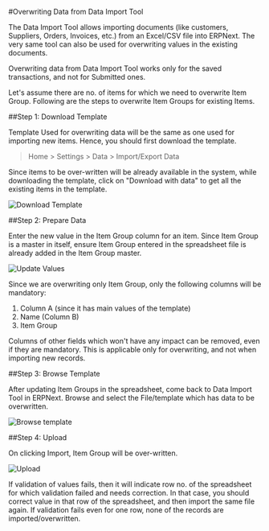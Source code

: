 <!-- add-breadcrumbs -->
#Overwriting Data from Data Import Tool

The Data Import Tool allows importing documents (like customers, Suppliers, Orders, Invoices, etc.) from an Excel/CSV file into ERPNext. The very same tool can also be used for overwriting values in the existing documents.

Overwriting data from Data Import Tool works only for the saved transactions, and not for Submitted ones.

Let's assume there are no. of items for which we need to overwrite Item Group. Following are the steps to overwrite Item Groups for existing Items.


##Step 1: Download Template

Template Used for overwriting data will be the same as one used for importing new items. Hence, you should first download the template.

> Home > Settings > Data > Import/Export Data

Since items to be over-written will be already available in the system, while downloading the template, click on "Download with data" to get all the existing items in the template.

<img alt="Download Template" class="screenshot" src="{{docs_base_url}}/v12/assets/img/articles/overwrite-1.gif">

##Step 2: Prepare Data

Enter the new value in the Item Group column for an item. Since Item Group is a master in itself, ensure Item Group entered in the spreadsheet file is already added in the Item Group master.

<img alt="Update Values" class="screenshot" src="{{docs_base_url}}/v12/assets/img/articles/overwrite-2.png">

Since we are overwriting only Item Group, only the following columns will be mandatory:

1. Column A (since it has main values of the template)
1. Name (Column B)
1. Item Group

Columns of other fields which won't have any impact can be removed, even if they are mandatory. This is applicable only for overwriting, and not when importing new records.

##Step 3: Browse Template

After updating Item Groups in the spreadsheet, come back to Data Import Tool in ERPNext. Browse and select the File/template which has data to be overwritten.

<img alt="Browse template" class="screenshot" src="{{docs_base_url}}/v12/assets/img/articles/overwrite-3.gif">

##Step 4: Upload

On clicking Import, Item Group will be over-written.

<img alt="Upload" class="screenshot" src="{{docs_base_url}}/v12/assets/img/articles/overwrite-4.png">

If validation of values fails, then it will indicate row no. of the spreadsheet for which validation failed and needs correction. In that case, you should correct value in that row of the spreadsheet, and then import the same file again. If validation fails even for one row, none of the records are imported/overwritten.

<!-- markdown -->
